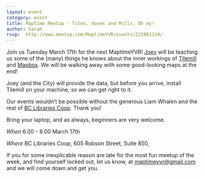 ```yaml
---
layout: event
category: event
title: Maptime Meetup - Tiles, boxes and Mills, Oh my!
author: Sarah
rsvp:  http://www.meetup.com/MaptimeYVR/events/221081119/
---
```

 
Join us Tuesday March 17th for the next MaptimeYVR! [Joey](http://jk-lee.com/) will be teaching us some of the (many) things he knows about the inner workings of [Tilemill](https://www.mapbox.com/tilemill/) and [Mapbox](https://www.mapbox.com/). We will be walking away with some good-looking maps at the end!

Joey (and the City) will provide the data, but before you arrive, install Tilemill on your machine, so we can get right to it.

Our events wouldn’t be possible without the generous Liam Whalen and the rest of [BC Libraries Coop](https://www.bc.libraries.coop). Thank you!

Bring your laptop, and as always, beginners are very welcome.

*When* 6.00 - 8.00 March 17th

*Where*  BC Libraries Coop, 605 Robson Street, Suite 850,

If you for some inexplicable reason are late for the most fun meetup of the week, and find yourself locked out, let us know, at maptimeyvr@gmail.com and we will come down and get you. 